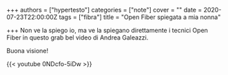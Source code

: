 +++
authors = ["hypertesto"]
categories = ["note"]
cover = ""
date = 2020-07-23T22:00:00Z
tags = ["fibra"]
title = "Open Fiber spiegata a mia nonna"

+++
Non ve la spiego io, ma ve la spiegano direttamente i tecnici Open Fiber in questo grab bel video di Andrea Galeazzi.

Buona visione!

{{< youtube 0NDcfo-5iDw >}}